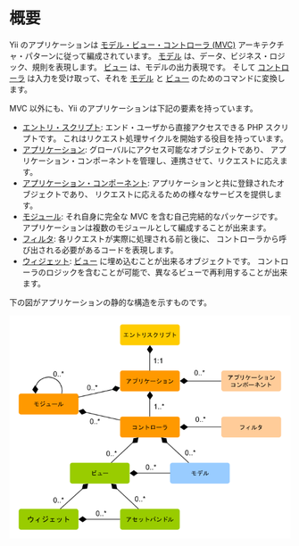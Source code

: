 概要
====

Yii のアプリケーションは [モデル・ビュー・コントローラ (MVC)](http://ja.wikipedia.org/wiki/Model_View_Controller) アーキテクチャ・パターンに従って編成されています。
[モデル](structure-models.md) は、データ、ビジネス・ロジック、規則を表現します。
[ビュー](structure-views.md) は、モデルの出力表現です。
そして [コントローラ](structure-controllers.md) は入力を受け取って、それを [モデル](structure-models.md) と [ビュー](structure-views.md) のためのコマンドに変換します。

MVC 以外にも、Yii のアプリケーションは下記の要素を持っています。

* [エントリ・スクリプト](structure-entry-scripts.md): エンド・ユーザから直接アクセスできる PHP スクリプトです。
  これはリクエスト処理サイクルを開始する役目を持っています。
* [アプリケーション](structure-applications.md): グローバルにアクセス可能なオブジェクトであり、
  アプリケーション・コンポーネントを管理し、連携させて、リクエストに応えます。
* [アプリケーション・コンポーネント](structure-application-components.md): アプリケーションと共に登録されたオブジェクトであり、
  リクエストに応えるための様々なサービスを提供します。
* [モジュール](structure-modules.md): それ自身に完全な MVC を含む自己完結的なパッケージです。
  アプリケーションは複数のモジュールとして編成することが出来ます。
* [フィルタ](structure-filters.md): 各リクエストが実際に処理される前と後に、
  コントローラから呼び出される必要があるコードを表現します。
* [ウィジェット](structure-widgets.md): [ビュー](structure-views.md) に埋め込むことが出来るオブジェクトです。
  コントローラのロジックを含むことが可能で、異なるビューで再利用することが出来ます。

下の図がアプリケーションの静的な構造を示すものです。

![アプリケーションの静的な構造](images/application-structure.png)
